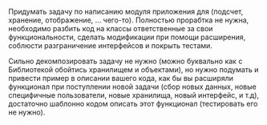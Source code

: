 Придумать задачу по написанию модуля приложения для (подсчет, хранение, отображение, ... чего-то).
Полностью прорабтка не нужна, необходимо разбить код на классы ответственные 
за свои функциональности, сделать модификации при помощи расширения, соблюсти разграничение интерфейсов и покрыть тестами.

Сильно декомпозировать задачу не нужно (можно буквально как с Библиотекой обойтись хранилищем и объектами), но нужно подумать 
и привести пример в описании вашего кода, как бы вы расширяли функционал при поступлении новой задачи (сбор новых данных, новые специфичные пользователи, 
новые хранилища, новый интерфейс, и т.д), достаточно шаблонно кодом описать этот функционал (тестировать его не нужно).
